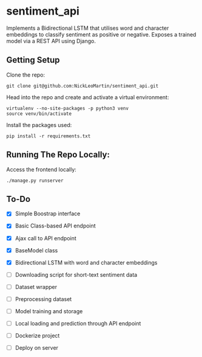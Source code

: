 # sentiment_api
Implements a Bidirectional LSTM that utilises word and character embeddings to classify sentiment as positive or negative. Exposes a trained model via a REST API using Django. 

Getting Setup
-------------
Clone the repo:
```
git clone git@github.com:NickLeoMartin/sentiment_api.git
```

Head into the repo and create and activate a virtual environment:
```
virtualenv --no-site-packages -p python3 venv
source venv/bin/activate
```

Install the packages used:
```
pip install -r requirements.txt
```

Running The Repo Locally:
-------------------------
Access the frontend locally:
```
./manage.py runserver 
```

To-Do
-----
- [x] Simple Boostrap interface
- [x] Basic Class-based API endpoint
- [x] Ajax call to API endpoint
- [x] BaseModel class
- [x] Bidirectional LSTM with word and character embeddings
- [ ] Downloading script for short-text sentiment data
- [ ] Dataset wrapper
- [ ] Preprocessing dataset
- [ ] Model training and storage
- [ ] Local loading and prediction through API endpoint
- [ ] Dockerize project
- [ ] Deploy on server

